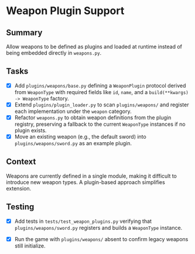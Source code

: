 # Weapon Plugin Support

## Summary
Allow weapons to be defined as plugins and loaded at runtime instead of being embedded directly in `weapons.py`.

## Tasks
- [x] Add `plugins/weapons/base.py` defining a `WeaponPlugin` protocol derived from `WeaponType` with required fields like `id`, `name`, and a `build(**kwargs) -> WeaponType` factory.
- [x] Extend `plugins/plugin_loader.py` to scan `plugins/weapons/` and register each implementation under the `weapon` category.
- [x] Refactor `weapons.py` to obtain weapon definitions from the plugin registry, preserving a fallback to the current `WeaponType` instances if no plugin exists.
- [x] Move an existing weapon (e.g., the default sword) into `plugins/weapons/sword.py` as an example plugin.

## Context
Weapons are currently defined in a single module, making it difficult to introduce new weapon types. A plugin-based approach simplifies extension.

## Testing
- [x] Add tests in `tests/test_weapon_plugins.py` verifying that `plugins/weapons/sword.py` registers and builds a `WeaponType` instance.
- [x] Run the game with `plugins/weapons/` absent to confirm legacy weapons still initialize.

